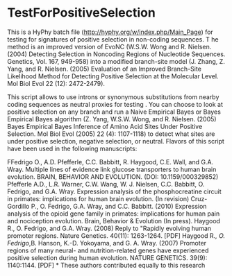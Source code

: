 TestForPositiveSelection
========================
This is a HyPhy batch file (http://hyphy.org/w/index.php/Main_Page) 
for testing for signatures of positive selection in non-coding sequences. T
he method is an improved version of EvoNC (W.S.W. Wong and R. Nielsen. (2004) 
Detecting Selection in Noncoding Regions of Nucleotide Sequences. Genetics, Vol. 167, 949-958)
into a modified branch-site model (J. Zhang, Z. Yang, and R. Nielsen.
(2005) Evaluation of an Improved Branch-Site Likelihood Method for
Detecting Positive Selection at the Molecular Level. Mol Biol Evol 22
(12): 2472-2479).

This script allows to use introns or synonymous substitutions from
nearby coding sequences as neutral proxies for testing . You can choose to look at
positive selection on any branch and run a Naive Empirical Bayes or
Bayes Empirical Bayes algorithm (Z. Yang, W.S.W. Wong, and R. Nielsen.
(2005) Bayes Empirical Bayes Inference of Amino Acid Sites Under
Positive Selection. Mol Biol Evol (2005) 22 (4): 1107-1118) to detect
what sites are under positive selection, negative selection, or neutral.
Flavors of this script have been used in the following manuscripts:

FFedrigo O., A.D. Pfefferle, C.C. Babbitt, R. Haygood, C.E. Wall, and G.A. Wray. 
Multiple lines of evidence link glucose transporters to human brain evolution. 
BRAIN, BEHAVIOR AND EVOLUTION. (DOI: 10.1159/000329852)
Pfefferle A.D., L.R. Warner, C.W. Wang, W. J. Nielsen, C.C. Babbitt, O.
Fedrigo, and G.A. Wray. Expression analysis of the phosphocreatine
circuit in primates: implications for human brain evolution. (In
revision)
Cruz-Gordillo P., O. Fedrigo, G.A. Wray, and C.C. Babbitt. (2010)
Expression analysis of the opioid gene family in primates: implications
for human pain and nociception evolution. Brain, Behavior & Evolution
(In press).
Haygood R., O. Fedrigo, and G.A. Wray. (2008) Reply to "Rapidly
evolving human promoter regions. Nature Genetics. 40(11): 1263-1264.
[PDF]
Haygood R.*, O. Fedrigo*,B. Hanson, K.-D. Yokoyama, and G. A. Wray.
(2007) Promoter regions of many neural- and nutrition-related genes
have experienced positive selection during human evolution. NATURE
GENETICS. 39(9): 1140:1144. [PDF] * These authors contributed equally
to this research
